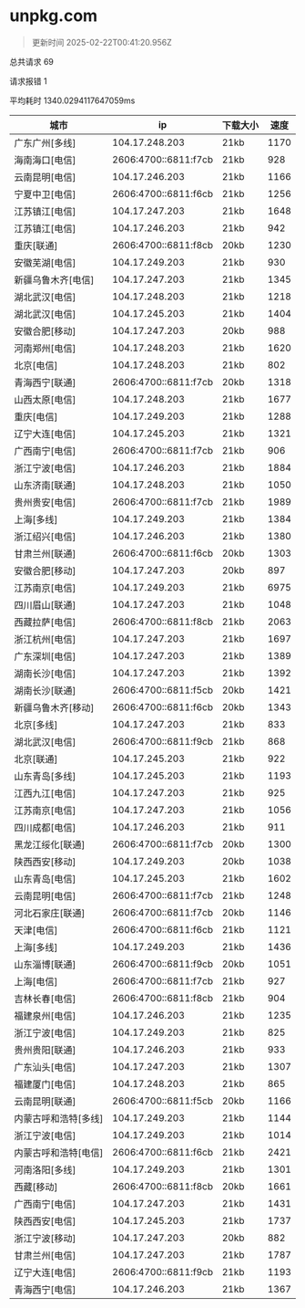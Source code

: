 
  # unpkg.com

  > 更新时间 2025-02-22T00:41:20.956Z
  
  总共请求 69

  请求报错 1

  平均耗时 1340.0294117647059ms

|城市|ip|下载大小|速度|
|-----|----------|---|---|
|广东广州[多线]|104.17.248.203|21kb|1170|
|海南海口[电信]|2606:4700::6811:f7cb|21kb|928|
|云南昆明[电信]|104.17.246.203|21kb|1166|
|宁夏中卫[电信]|2606:4700::6811:f6cb|21kb|1256|
|江苏镇江[电信]|104.17.247.203|21kb|1648|
|江苏镇江[电信]|104.17.246.203|21kb|942|
|重庆[联通]|2606:4700::6811:f8cb|20kb|1230|
|安徽芜湖[电信]|104.17.249.203|21kb|930|
|新疆乌鲁木齐[电信]|104.17.247.203|21kb|1345|
|湖北武汉[电信]|104.17.248.203|21kb|1218|
|湖北武汉[电信]|104.17.245.203|21kb|1404|
|安徽合肥[移动]|104.17.247.203|20kb|988|
|河南郑州[电信]|104.17.248.203|21kb|1620|
|北京[电信]|104.17.248.203|21kb|802|
|青海西宁[联通]|2606:4700::6811:f7cb|20kb|1318|
|山西太原[电信]|104.17.248.203|21kb|1677|
|重庆[电信]|104.17.249.203|21kb|1288|
|辽宁大连[电信]|104.17.245.203|21kb|1321|
|广西南宁[电信]|2606:4700::6811:f7cb|21kb|906|
|浙江宁波[电信]|104.17.246.203|21kb|1884|
|山东济南[联通]|104.17.248.203|21kb|1050|
|贵州贵安[电信]|2606:4700::6811:f7cb|21kb|1989|
|上海[多线]|104.17.249.203|21kb|1384|
|浙江绍兴[电信]|104.17.246.203|21kb|1380|
|甘肃兰州[联通]|2606:4700::6811:f6cb|20kb|1303|
|安徽合肥[移动]|104.17.247.203|20kb|897|
|江苏南京[电信]|104.17.249.203|21kb|6975|
|四川眉山[联通]|104.17.247.203|21kb|1048|
|西藏拉萨[电信]|2606:4700::6811:f8cb|21kb|2063|
|浙江杭州[电信]|104.17.247.203|21kb|1697|
|广东深圳[电信]|104.17.247.203|21kb|1389|
|湖南长沙[电信]|104.17.247.203|21kb|1392|
|湖南长沙[联通]|2606:4700::6811:f5cb|20kb|1421|
|新疆乌鲁木齐[移动]|2606:4700::6811:f6cb|20kb|1343|
|北京[多线]|104.17.247.203|21kb|833|
|湖北武汉[电信]|2606:4700::6811:f9cb|21kb|868|
|北京[联通]|104.17.245.203|21kb|922|
|山东青岛[多线]|104.17.245.203|21kb|1193|
|江西九江[电信]|104.17.247.203|21kb|925|
|江苏南京[电信]|104.17.247.203|21kb|1056|
|四川成都[电信]|104.17.246.203|21kb|911|
|黑龙江绥化[联通]|2606:4700::6811:f7cb|20kb|1300|
|陕西西安[移动]|104.17.249.203|20kb|1038|
|山东青岛[电信]|104.17.245.203|21kb|1602|
|云南昆明[电信]|2606:4700::6811:f7cb|21kb|1248|
|河北石家庄[联通]|2606:4700::6811:f7cb|20kb|1146|
|天津[电信]|2606:4700::6811:f6cb|21kb|1121|
|上海[多线]|104.17.249.203|21kb|1436|
|山东淄博[联通]|2606:4700::6811:f9cb|20kb|1051|
|上海[电信]|2606:4700::6811:f7cb|21kb|927|
|吉林长春[电信]|2606:4700::6811:f8cb|21kb|904|
|福建泉州[电信]|104.17.246.203|21kb|1235|
|浙江宁波[电信]|104.17.249.203|21kb|825|
|贵州贵阳[联通]|104.17.246.203|21kb|933|
|广东汕头[电信]|104.17.247.203|21kb|1307|
|福建厦门[电信]|104.17.248.203|21kb|865|
|云南昆明[联通]|2606:4700::6811:f5cb|20kb|1166|
|内蒙古呼和浩特[多线]|104.17.249.203|21kb|1144|
|浙江宁波[电信]|104.17.249.203|21kb|1014|
|内蒙古呼和浩特[电信]|2606:4700::6811:f6cb|21kb|2421|
|河南洛阳[多线]|104.17.249.203|21kb|1301|
|西藏[移动]|2606:4700::6811:f8cb|20kb|1661|
|广西南宁[电信]|104.17.247.203|21kb|1431|
|陕西西安[电信]|104.17.245.203|21kb|1737|
|浙江宁波[移动]|104.17.247.203|20kb|882|
|甘肃兰州[电信]|104.17.247.203|21kb|1787|
|辽宁大连[电信]|2606:4700::6811:f9cb|21kb|1193|
|青海西宁[电信]|104.17.246.203|21kb|1367|

  